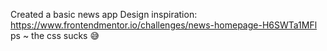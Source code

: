 Created a basic news app
Design inspiration: https://www.frontendmentor.io/challenges/news-homepage-H6SWTa1MFl 
ps ~ the css sucks 😅


